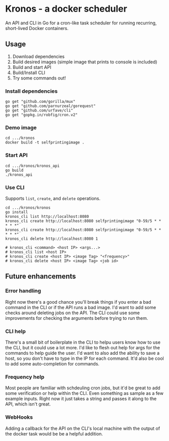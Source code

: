 # Kronos - a docker scheduler
An API and CLI in Go for a cron-like task scheduler for running recurring, short-lived Docker containers.

## Usage
1. Download dependencies
2. Build desired images (simple image that prints to console is included)
3. Build and start API
4. Build/Install CLI
5. Try some commands out!

### Install dependencies
```
go get "github.com/gorilla/mux"
go get "github.com/parnurzeal/gorequest"
go get "github.com/urfave/cli"
go get "gopkg.in/robfig/cron.v2"
```

### Demo image
```
cd .../kronos
docker build -t selfprintingimage .
```

### Start API
```
cd .../kronos/kronos_api
go build
./kronos_api
```

### Use CLI
Supports `list`, `create`, and `delete` operations.

```
cd .../kronos/kronos
go install
kronos_cli list http://localhost:8080
kronos_cli create http://localhost:8080 selfprintingimage "0-59/5 * * * * *"
kronos_cli create http://localhost:8080 selfprintingimage "0-59/5 * * * * *"
kronos_cli delete http://localhost:8080 1

# kronos_cli <command> <host IP> <args...>
# kronos_cli list <host IP>
# kronos_cli create <host IP> <image Tag> "<frequency>"
# kronos_cli delete <host IP> <image Tag> <job id>
```

## Future enhancements

### Error handling
Right now there's a good chance you'll break things if you enter a bad command in the CLI or if the API runs a bad image. I'd want to add some checks around deleting jobs on the API. The CLI could use some improvements for checking the arguments before trying to run them.

### CLI help
There's a small bit of boilerplate in the CLI to helpu users know how to use the CLI, but it could use a lot more. I'd like to flesh out help for args for the commands to help guide the user. I'd want to also add the ability to save a host, so you don't have to type in the IP for each command. It'd also be cool to add some auto-completion for commands. 

### Frequency help
Most people are familiar with schdeuling cron jobs, but it'd be great to add some verification or help within the CLI. Even something as sample as a few example inputs. Right now it just takes a string and passes it along to the API, which isn't great.

### WebHooks
Adding a callback for the API on the CLI's local machine with the output of the docker task would be be a helpful addition.
